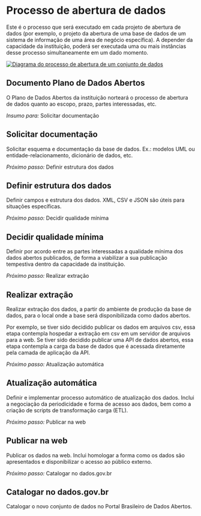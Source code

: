 Processo de abertura de dados
====

Este é o processo que será executado em cada projeto de abertura de dados
(por exemplo, o projeto da abertura de uma base de dados de um sistema de
informação de uma área de negócio específica). A depender da capacidade
da instituição, poderá ser executada uma ou mais instâncias desse processo
simultaneamente em um dado momento.


[<img alt="Diagrama do processo de abertura de um conjunto de dados" src="https://raw.githubusercontent.com/dadosgovbr/kit/master/public/img/Processo%20Publica%C3%A7%C3%A3o%20Dados%20Abertos.png">](https://raw.githubusercontent.com/dadosgovbr/kit/master/public/img/Processo%20Publica%C3%A7%C3%A3o%20Dados%20Abertos%20-%20com%20titulo.png)

## Documento Plano de Dados Abertos

O Plano de Dados Abertos da instituição norteará o processo de abertura de
dados quanto ao escopo, prazo, partes interessadas, etc.

*Insumo para:* Solicitar documentação

## Solicitar documentação

Solicitar esquema e documentação da base de dados. Ex.: modelos UML ou
entidade-relacionamento, dicionário de dados, etc.

*Próximo passo:* Definir estrutura dos dados

## Definir estrutura dos dados

Definir campos e estrutura dos dados. XML, CSV e JSON são úteis para situações
específicas.

*Próximo passo:* Decidir qualidade mínima

## Decidir qualidade mínima

Definir por acordo entre as partes interessadas a qualidade mínima dos dados
abertos publicados, de forma a viabilizar a sua publicação tempestiva dentro
da capacidade da instituição.

*Próximo passo:* Realizar extração

## Realizar extração

Realizar extração dos dados, a partir do ambiente de produção da base de dados,
para o local onde a base será disponibilizada como dados abertos.

Por exemplo, se tiver sido decidido publicar os dados em arquivos csv, essa
etapa contempla hospedar a extração em csv em um servidor de arquivos para a
web. Se tiver sido decidido publicar uma API de dados abertos, essa etapa
contempla a carga da base de dados que é acessada diretamente pela camada de
aplicação da API.

*Próximo passo:* Atualização automática

## Atualização automática

Definir e implementar processo automático de atualização dos dados. Inclui a
negociação da periodicidade e forma de acesso aos dados, bem como a criação de
scripts de transformação carga (ETL).

*Próximo passo:* Publicar na web

## Publicar na web

Publicar os dados na web. Inclui homologar a forma como os dados são
apresentados e disponibilizar o acesso ao público externo.

*Próximo passo:* Catalogar no dados.gov.br

## Catalogar no dados.gov.br

Catalogar o novo conjunto de dados no Portal Brasileiro de Dados Abertos.

